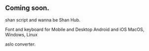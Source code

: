 ## Coming soon.

shan script and wanna be Shan Hub.

Font and keyboard for Mobile and Desktop
Android and iOS 
MacOS, Windows, Linux

aslo converter.

